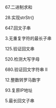67.二进制求和

28.实现strStr()

647.回文子串

3.无重复字符的最长子串

125.验证回文串



520.检测大写字母

680.验证回文字符串 Ⅱ

12.整数转罗马数字

93.复原IP地址

5.最长回文子串